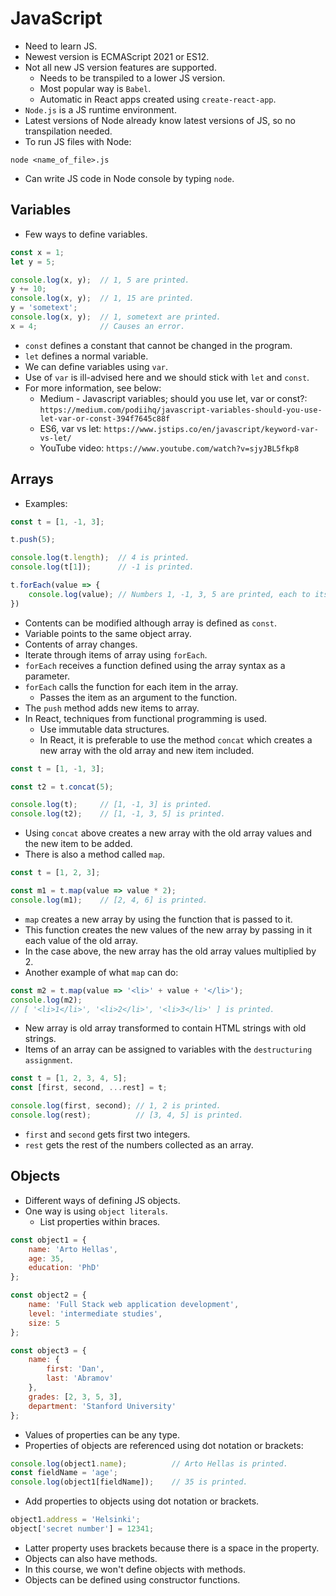 # JavaScript

- Need to learn JS.
- Newest version is ECMAScript 2021 or ES12.
- Not all new JS version features are supported.
    - Needs to be transpiled to a lower JS version.
    - Most popular way is `Babel`.
    - Automatic in React apps created using `create-react-app`.
- `Node.js` is a JS runtime environment.
- Latest versions of Node already know latest versions of JS, so no transpilation needed.
- To run JS files with Node:
```
node <name_of_file>.js
```
- Can write JS code in Node console by typing `node`.

## Variables
- Few ways to define variables.
```javascript
const x = 1;
let y = 5;

console.log(x, y);  // 1, 5 are printed.
y += 10;
console.log(x, y);  // 1, 15 are printed.
y = 'sometext';
console.log(x, y);  // 1, sometext are printed.
x = 4;              // Causes an error.
```
- `const` defines a constant that cannot be changed in the program.
- `let` defines a normal variable.
- We can define variables using `var`.
- Use of `var` is ill-advised here and we should stick with `let` and `const`.
- For more information, see below:
    - Medium - Javascript variables; should you use let, var or const?: `https://medium.com/podiihq/javascript-variables-should-you-use-let-var-or-const-394f7645c88f`
    - ES6, var vs let: `https://www.jstips.co/en/javascript/keyword-var-vs-let/`
    - YouTube video: `https://www.youtube.com/watch?v=sjyJBL5fkp8`

## Arrays
- Examples:
```javascript
const t = [1, -1, 3];

t.push(5);

console.log(t.length);  // 4 is printed.
console.log(t[1]);      // -1 is printed.

t.forEach(value => {
    console.log(value); // Numbers 1, -1, 3, 5 are printed, each to its own line.
})
```
- Contents can be modified although array is defined as `const`.
- Variable points to the same object array.
- Contents of array changes.
- Iterate through items of array using `forEach`.
- `forEach` receives a function defined using the array syntax as a parameter.
- `forEach` calls the function for each item in the array.
    - Passes the item as an argument to the function.
- The `push` method adds new items to array.
- In React, techniques from functional programming is used.
    - Use immutable data structures.
    - In React, it is preferable to use the method `concat` which creates a new array with the old array and new item included.
```javascript
const t = [1, -1, 3];

const t2 = t.concat(5);

console.log(t);     // [1, -1, 3] is printed.
console.log(t2);    // [1, -1, 3, 5] is printed.
```
- Using `concat` above creates a new array with the old array values and the new item to be added.
- There is also a method called `map`.
```javascript
const t = [1, 2, 3];

const m1 = t.map(value => value * 2);
console.log(m1);    // [2, 4, 6] is printed.
```
- `map` creates a new array by using the function that is passed to it.
- This function creates the new values of the new array by passing in it each value of the old array.
- In the case above, the new array has the old array values multiplied by 2.
- Another example of what `map` can do:
```javascript
const m2 = t.map(value => '<li>' + value + '</li>');
console.log(m2);
// [ '<li>1</li>', '<li>2</li>', '<li>3</li>' ] is printed.
```
- New array is old array transformed to contain HTML strings with old strings.
- Items of an array can be assigned to variables with the `destructuring assignment`.
```javascript
const t = [1, 2, 3, 4, 5];
const [first, second, ...rest] = t;

console.log(first, second); // 1, 2 is printed.
console.log(rest);          // [3, 4, 5] is printed.
```
- `first` and `second` gets first two integers.
- `rest` gets the rest of the numbers collected as an array.

## Objects
- Different ways of defining JS objects.
- One way is using `object literals`.
    - List properties within braces.
```javascript
const object1 = {
    name: 'Arto Hellas',
    age: 35,
    education: 'PhD'
};

const object2 = {
    name: 'Full Stack web application development',
    level: 'intermediate studies',
    size: 5
};

const object3 = {
    name: {
        first: 'Dan',
        last: 'Abramov'
    },
    grades: [2, 3, 5, 3],
    department: 'Stanford University'
};
```
- Values of properties can be any type.
- Properties of objects are referenced using dot notation or brackets:
```javascript
console.log(object1.name);          // Arto Hellas is printed.
const fieldName = 'age';
console.log(object1[fieldName]);    // 35 is printed.
```
- Add properties to objects using dot notation or brackets.
```javascript
object1.address = 'Helsinki';
object['secret number'] = 12341;
```
- Latter property uses brackets because there is a space in the property.
- Objects can also have methods.
- In this course, we won't define objects with methods.
- Objects can be defined using constructor functions.
